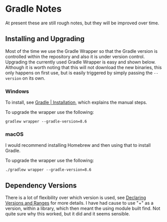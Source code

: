 # Gradle Notes
At present these are still rough notes, but they will be improved over time.

## Installing and Upgrading
Most of the time we use the Gradle Wrapper so that the Gradle version is controlled within the repository and also it is under version control. Upgrading the currently used Gradle Wrapper is easy and shown below. Although it is worth noting that this will not download the new binaries, this only happens on first use, but is easily triggered by simply passing the `--version` on its own.

### Windows
To install, see [Gradle | Installation](https://gradle.org/install/), which explains the manual steps.

To upgrade the wrapper use the following:

`gradlew wrapper --gradle-version=8.6`

### macOS
I would recommend installing Homebrew and then using that to install Gradle.

To upgrade the wrapper use the following:

`./gradlew wrapper --gradle-version=8.6`

## Dependency Versions
There is a lot of flexibility over which version is used, see [Declaring Versions and Ranges](https://docs.gradle.org/current/userguide/single_versions.html) for more details. I have had cause to use "+" as a version, within a library, which then meant the using module built find. Not quite sure why this worked, but it did and it seems sensible.